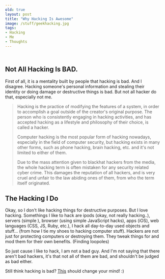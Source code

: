```yaml
---
old: true
layout: post
title: "Why Hacking Is Awesome"
image: /stuff/geekhacking.jpg
tags:
- Hacking
- Me
- Thoughts
---
```


## <br />Not All Hacking Is <strong>BAD.</strong>
First of all, it is a mentality built by people that hacking is bad. And I disagree. Hacking someone's personal information and stealing their identity or doing damage or destructive things is bad. But not all hacker do that, especially not me.

<blockquote>Hacking is the practice of modifying the features of a system, in order to accomplish a goal outside of the creator's original purpose. The person who is consistently engaging in hacking activities, and has accepted hacking as a lifestyle and philosophy of their choice, is called a hacker.

Computer hacking is the most popular form of hacking nowadays, especially in the field of computer security, but hacking exists in many other forms, such as phone hacking, brain hacking, etc. and it's not limited to either of them.

Due to the mass attention given to blackhat hackers from the media, the whole hacking term is often mistaken for any security related cyber crime. This damages the reputation of all hackers, and is very cruel and unfair to the law abiding ones of them, from who the term itself originated.</blockquote>

## The Hacking I Do

Okay, so I don't like hacking things for destructive purposes. But I love hacking. Somethings I like to hack are ipods (okay, not really hacking..), servers (simple ), browser (using simple JavaScript hacks), apps (iOS), web languages (CSS, JS, Ruby, etc.), I hack all day-to-day used objects and stuff... (from how I tie my shoes to hacking computer stuff). Hackers are not just for protecting computers or destroying them. They tweak things for and mod them for their own benefits. (Finding loopoles)

So just cause I like to hack, I am not a bad guy. And I'm not saying that there aren't bad hackers, it's that not all of them are bad, and shouldn't be judged as bad either.

Still think hacking is bad? <a href="http://lifehacker.com" target="_blank">This</a> should change your mind! :)